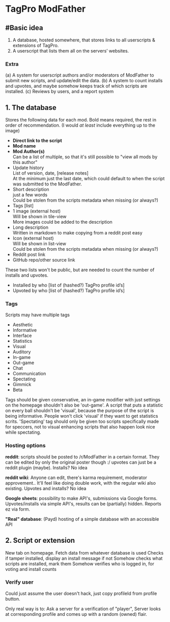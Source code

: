 # TagPro ModFather

## #Basic idea
 1. A database, hosted somewhere, that stores links to all userscripts & extensions of TagPro.
 2. A userscript that lists them all on the servers’ websites.


### Extra
(a) A system for userscript authors and/or moderators of ModFather to submit new scripts, and update/edit the data.
(b) A system to count installs and upvotes, and maybe somehow keeps track of which scripts are installed.
(c) Reviews by users, and a report system

## 1. The database
Stores the following data for each mod. Bold means required, the rest in order of recommendation. (I would *at least* include everything up to the image)

  + **Direct link to the script**
  + **Mod name**
  + **Mod Author(s)**  
    Can be a list of multiple, so that it's still possible to "view all mods by this author"
  + Update history  
    List of version, date, [release notes]  
    At the minimum just the last date, which could default to when the script was submitted to the ModFather.
  + Short description  
    just a few words  
    Could be stolen from the scripts metadata when missing (or always?)
  + Tags [list]
  + 1 image (external host)  
    Will be shown in tile-view  
    More images could be added to the description
  + Long description  
    Written in markdown to make copying from a reddit post easy
  + Icon (external host)  
    Will be shown in list-view  
    Could be stolen from the scripts metadata when missing (or always?)
  + Reddit post link
  + GitHub repo/other source link

These two lists won't be public, but are needed to count the number of installs and upvotes.

  + Installed by who [list of (hashed?) TagPro profile id’s]
  + Upvoted by who [list of (hashed?) TagPro profile id’s]

### Tags
Scripts may have multiple tags

  + Aesthetic
  + Informative
  + Interface
  + Statistics
  + Visual
  + Auditory
  + In-game
  + Out-game
  + Chat
  + Communication
  + Spectating
  + Gimmick
  + Beta

Tags should be given conservative, an in-game modifier with just settings on the homepage shouldn't also be 'out-game'. A script that puts a statistic on every ball shouldn't be 'visual', because the purpose of the script is being informative. People won't click 'visual' if they want to get statistics scrits. 'Spectating' tag should only be given too scripts specifically made for speccers, not to visual enhancing scripts that also happen look nice while spectating.

### Hosting options
**reddit**: scripts should be posted to /r/ModFather in a certain format. They can be edited by only the original poster though :/ upvotes can just be a reddit plugin (maybe). Installs? No idea

**reddit wiki**: Anyone can edit, there's karma requirement, moderator approvement.. It'll feel like doing double work, with the regular wiki also existing. Upvotes and installs? No idea

**Google sheets**: possibility to make API's, submissions via Google forms. Upvotes/installs via simple API's, results can be (partially) hidden. Reports ez via form.

**"Real" database**: (Payd) hosting of a simple database with an accessible API

## 2. Script or extension
New tab on homepage.
Fetch data from whatever database is used
Checks if tamper installed, display an install message if not
Somehow checks what scripts are installed, mark them
Somehow verifies who is logged in, for voting and install counts

### Verify user
Could just assume the user doesn't hack, just copy profileId from profile button.

Only real way is to:
Ask a server for a verification of "player",
Server looks at corresponding profile and comes up with a random (owned) flair. 
